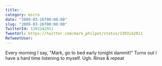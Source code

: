 ```yaml
---
title: 
category: micro
date: "2009-03-26T00:00:00"
slug: "2009-03-26T00:00:00"
TwitterId: 1393142911
TweetUrl: https://twitter.com/mark_philpot/status/1393142911
ReTweetUser: 
---
```


Every morning I say, "Mark, go to bed early tonight dammit!" Turns out I have a hard time listening to myself. Ugh. Rinse & repeat